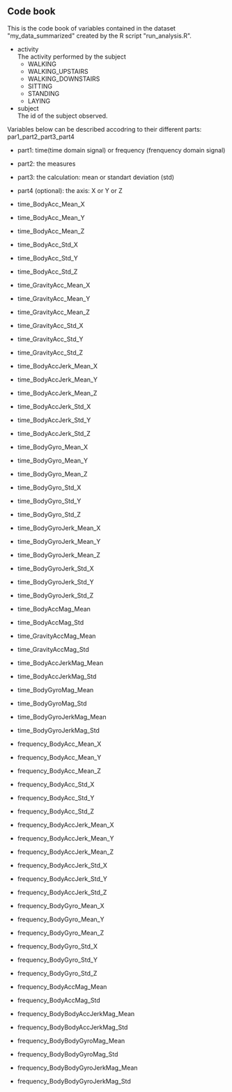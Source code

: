## Code book
This is the code book of variables contained in the dataset "my_data_summarized" created by the R script "run_analysis.R".

* activity  
  The activity performed by the subject
  * WALKING
  * WALKING_UPSTAIRS
  * WALKING_DOWNSTAIRS
  * SITTING
  * STANDING
  * LAYING
* subject     
  The id of the subject observed.
  
Variables below can be described accodring to their different parts: par1_part2_part3_part4

 * part1: time(time domain signal) or frequency (frenquency domain signal)
 * part2: the measures
 * part3: the calculation: mean or standart deviation (std)
 * part4 (optional): the axis: X or Y or Z

* time_BodyAcc_Mean_X                
* time_BodyAcc_Mean_Y              
* time_BodyAcc_Mean_Z              
* time_BodyAcc_Std_X               
* time_BodyAcc_Std_Y               
* time_BodyAcc_Std_Z             
* time_GravityAcc_Mean_X            
* time_GravityAcc_Mean_Y            
* time_GravityAcc_Mean_Z             
* time_GravityAcc_Std_X            
* time_GravityAcc_Std_Y             
* time_GravityAcc_Std_Z             
* time_BodyAccJerk_Mean_X            
* time_BodyAccJerk_Mean_Y           
* time_BodyAccJerk_Mean_Z            
* time_BodyAccJerk_Std_X            
* time_BodyAccJerk_Std_Y             
* time_BodyAccJerk_Std_Z            
* time_BodyGyro_Mean_X               
* time_BodyGyro_Mean_Y              
* time_BodyGyro_Mean_Z               
* time_BodyGyro_Std_X               
* time_BodyGyro_Std_Y                
* time_BodyGyro_Std_Z               
* time_BodyGyroJerk_Mean_X           
* time_BodyGyroJerk_Mean_Y          
* time_BodyGyroJerk_Mean_Z           
* time_BodyGyroJerk_Std_X          
* time_BodyGyroJerk_Std_Y            
* time_BodyGyroJerk_Std_Z           
* time_BodyAccMag_Mean               
* time_BodyAccMag_Std               
* time_GravityAccMag_Mean            
* time_GravityAccMag_Std            
* time_BodyAccJerkMag_Mean           
* time_BodyAccJerkMag_Std           
* time_BodyGyroMag_Mean             
* time_BodyGyroMag_Std              
* time_BodyGyroJerkMag_Mean          
* time_BodyGyroJerkMag_Std         
* frequency_BodyAcc_Mean_X           
* frequency_BodyAcc_Mean_Y          
* frequency_BodyAcc_Mean_Z           
* frequency_BodyAcc_Std_X           
* frequency_BodyAcc_Std_Y           
* frequency_BodyAcc_Std_Z           
* frequency_BodyAccJerk_Mean_X       
* frequency_BodyAccJerk_Mean_Y      
* frequency_BodyAccJerk_Mean_Z       
* frequency_BodyAccJerk_Std_X       
* frequency_BodyAccJerk_Std_Y       
* frequency_BodyAccJerk_Std_Z       
* frequency_BodyGyro_Mean_X          
* frequency_BodyGyro_Mean_Y         
* frequency_BodyGyro_Mean_Z          
* frequency_BodyGyro_Std_X          
* frequency_BodyGyro_Std_Y           
* frequency_BodyGyro_Std_Z          
* frequency_BodyAccMag_Mean          
* frequency_BodyAccMag_Std          
* frequency_BodyBodyAccJerkMag_Mean  
* frequency_BodyBodyAccJerkMag_Std 
* frequency_BodyBodyGyroMag_Mean     
* frequency_BodyBodyGyroMag_Std     
* frequency_BodyBodyGyroJerkMag_Mean 
* frequency_BodyBodyGyroJerkMag_Std
